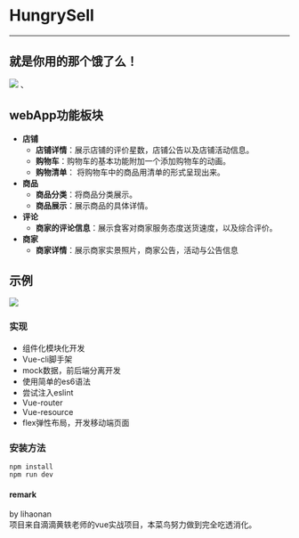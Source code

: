 # HungrySell

----------

## 就是你用的那个饿了么！
![](https://github.com/lihaonanGY/hungrySell/blob/master/readme_1.png) 、

## webApp功能板块
* **店铺**
    * **店铺详情**：展示店铺的评价星数，店铺公告以及店铺活动信息。
    * **购物车**：购物车的基本功能附加一个添加购物车的动画。
    * **购物清单**： 将购物车中的商品用清单的形式呈现出来。
* **商品**
    * **商品分类**：将商品分类展示。
    * **商品展示**：展示商品的具体详情。
* **评论**
    * **商家的评论信息**：展示食客对商家服务态度送货速度，以及综合评价。
* **商家**
    * **商家详情**：展示商家实景照片，商家公告，活动与公告信息

## 示例
![](https://github.com/lihaonanGY/hungrySell/blob/master/readme_2.png)

### 实现
* 组件化模块化开发
* Vue-cli脚手架
* mock数据，前后端分离开发
* 使用简单的es6语法
* 尝试注入eslint
* Vue-router
* Vue-resource
* flex弹性布局，开发移动端页面

### 安装方法
`npm install`</br>
`npm run dev`

#### remark
by lihaonan</br>
项目来自滴滴黄轶老师的vue实战项目，本菜鸟努力做到完全吃透消化。

